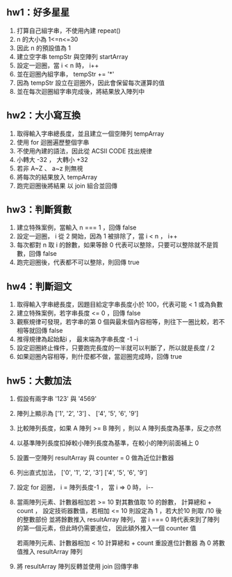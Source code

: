 ## hw1：好多星星
1. 打算自己組字串，不使用內建 repeat()
2. n 的大小為 1<=n<=30
3. 因此 n 的預設值為 1
4. 建立空字串 tempStr 與空陣列 startArray
5. 設定一迴圈，當 i < n 時， i++
6. 並在迴圈內組字串， tempStr += '*'
7. 因為 tempStr 設立在迴圈外，因此會保留每次運算的值
8. 並在每次迴圈組字串完成後，將結果放入陣列中
## hw2：大小寫互換
1. 取得輸入字串總長度，並且建立一個空陣列 tempArray
2. 使用 for 迴圈遍歷整個字串
3. 不使用內建的語法，因此從 ACSII CODE 找出規律
4. 小轉大 -32 ， 大轉小 +32
5. 若非 A~Z 、 a~z 則無視
6. 將每次的結果放入 tempArray
7. 跑完迴圈後將結果 以 join 組合並回傳
## hw3：判斷質數
1. 建立特殊案例，當輸入 n === 1 ，回傳 false
2. 設定一迴圈， i 從 2 開始，因為 1 被排除了，當 i < n ， i++
3. 每次都對 n 取 i 的餘數，如果等餘 0 代表可以整除，只要可以整除就不是質數，回傳 false
4. 跑完迴圈後，代表都不可以整除，則回傳 true
## hw4：判斷迴文
1. 取得輸入字串總長度，因題目給定字串長度小於 100，代表可能 < 1 或為負數
2. 建立特殊案例，若字串長度 <= 0 ，回傳 false
3. 觀察規律可發現，若字串的第 0 個與最末個內容相等，則往下一圈比較，若不相等就回傳 false
4. 推得規律為起始點i ， 最末端為字串長度 -1 -i
6. 設定迴圈終止條件，只要跑完長度的一半就可以判斷了，所以就是長度 / 2
7. 如果迴圈內容相等，則什麼都不做，當迴圈完成時，回傳 true
## hw5：大數加法
1. 假設有兩字串 '123' 與  '4569'
2. 陣列上顯示為 ['1', '2', '3'] 、 ['4', '5', '6', '9']
3. 比較陣列長度，如果 A 陣列 >= B 陣列 ，則以 A 陣列長度為基準，反之亦然
4. 以基準陣列長度扣掉較小陣列長度為基準，在較小的陣列前面補上 0
5. 設置一空陣列 resultArray 與 counter = 0 做為近位計數器
6. 列出直式加法，
   ['0', '1', '2', '3']
   ['4', '5', '6', '9']
7. 設定 for 迴圈， i = 陣列長度-1 ， 當 i => 0 時， i--
8. 當兩陣列元素、計數器相加若 >= 10
   對其數值取 10 的餘數，
   計算總和 + count ，
   設定技術器數值，若相加 <= 10 則設定為 1 ，若大於10 則取 /10 後的整數部份
   並將餘數推入 resultArray 陣列，
   當 i === 0 時代表來到了陣列的第一個元素，但此時仍需要進位，
   因此額外推入一個 counter 值

   若兩陣列元素、計數器相加 < 10
   計算總和 + count
   重設進位計數器 為 0
   將數值推入 resultArray 陣列
9. 將 resultArray 陣列反轉並使用 join 回傳字串